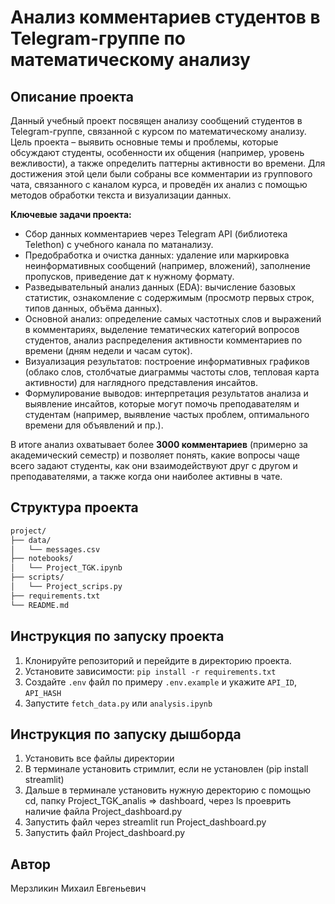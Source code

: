 # Анализ комментариев студентов в Telegram-группе по математическому анализу

## Описание проекта

Данный учебный проект посвящен анализу сообщений студентов в Telegram-группе, связанной с курсом по математическому анализу. Цель проекта – выявить основные темы и проблемы, которые обсуждают студенты, особенности их общения (например, уровень вежливости), а также определить паттерны активности во времени. Для достижения этой цели были собраны все комментарии из группового чата, связанного с каналом курса, и проведён их анализ с помощью методов обработки текста и визуализации данных.

**Ключевые задачи проекта:**

* Сбор данных комментариев через Telegram API (библиотека Telethon) с учебного канала по матанализу.
* Предобработка и очистка данных: удаление или маркировка неинформативных сообщений (например, вложений), заполнение пропусков, приведение дат к нужному формату.
* Разведывательный анализ данных (EDA): вычисление базовых статистик, ознакомление с содержимым (просмотр первых строк, типов данных, объёма данных).
* Основной анализ: определение самых частотных слов и выражений в комментариях, выделение тематических категорий вопросов студентов, анализ распределения активности комментариев по времени (дням недели и часам суток).
* Визуализация результатов: построение информативных графиков (облако слов, столбчатые диаграммы частоты слов, тепловая карта активности) для наглядного представления инсайтов.
* Формулирование выводов: интерпретация результатов анализа и выявление инсайтов, которые могут помочь преподавателям и студентам (например, выявление частых проблем, оптимального времени для объявлений и пр.).

В итоге анализ охватывает более **3000 комментариев** (примерно за академический семестр) и позволяет понять, какие вопросы чаще всего задают студенты, как они взаимодействуют друг с другом и преподавателями, а также когда они наиболее активны в чате.

## Структура проекта

```bash
project/
├── data/
│   └── messages.csv
├── notebooks/
│   └── Project_TGK.ipynb
├── scripts/
│   └── Project_scrips.py
├── requirements.txt
└── README.md
```

## Инструкция по запуску проекта

1. Клонируйте репозиторий и перейдите в директорию проекта.
2. Установите зависимости: `pip install -r requirements.txt`
3. Создайте `.env` файл по примеру `.env.example` и укажите `API_ID`, `API_HASH` 
4. Запустите `fetch_data.py` или `analysis.ipynb`


## Инструкция по запуску дышборда 
1. Установить все файлы директории
2. В терминале установить стримлит, если не установлен (pip install streamlit)
3. Дальше в терминале установить нужную деректорию c помощью cd, папку Project_TGK_analis => dashboard, через ls проеврить наличие файла Project_dashboard.py
4. Запустить файл через streamlit run Project_dashboard.py
5. Запустить файл Project_dashboard.py



## Автор

Мерзликин Михаил Евгеньевич

